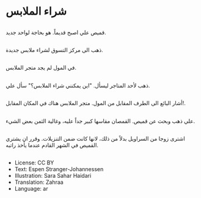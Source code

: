# شراء الملابس

##
قميص علي اصبح قديماً. هو بحاجة لواحد جديد.

##
ذهب الى مركز التسوق لشراء ملابس جديدة.

##
في المول لم يجد متجر الملابس.

##
ذهب لأحد المتاجر ليسأل. "اين يمكنني شراء الملابس؟" سأل علي.

##
أشار البائع الى الطرف المقابل من المول. متجر الملابس هناك في المكان المقابل!.

##
علي ذهب وبحث عن قميص. القمصان مقاسها كبير جداً عليه، وغالية الثمن بعض الشيء.

##
اشترى زوجا من السراويل بدلاً من ذلك، لانها كانت ضمن التنزيلات. وقرر ان يشتري القميص في الشهر القادم عندما يأخذ راتبه.

##
* License: CC BY
* Text: Espen Stranger-Johannessen
* Illustration: Sara Sahar Haidari
* Translation: Zahraa
* Language: ar
